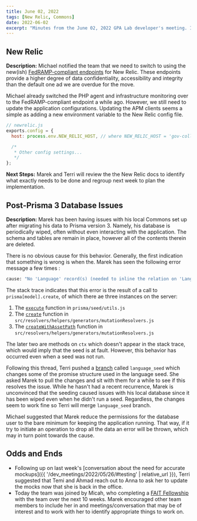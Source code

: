 ```yaml
---
title: June 02, 2022
tags: [New Relic, Commons]
date: 2022-06-02
excerpt: "Minutes from the June 02, 2022 GPA Lab developer's meeting. In which we discuss Commons."
---
```


## New Relic

**Description:** Michael notified the team that we need to switch to using the new(ish) [FedRAMP-compliant endpoints](https://docs.newrelic.com/docs/security/security-privacy/compliance/fedramp-compliant-endpoints/) for New Relic. These endpoints provide a higher degree of data confidentiality, accessibility and integrity than the default one ad we are overdue for the move.

Michael already switched the PHP agent and infrastructure monitoring over to the FedRAMP-compliant endpoint a while ago. However, we still need to update the application configurations. Updating the APM clients seems a simple as adding a new environment variable to the New Relic config file.

```js
// newrelic.js
exports.config = {
  host: process.env.NEW_RELIC_HOST, // where NEW_RELIC_HOST = 'gov-collector.newrelic.com'

  /*
   * Other config settings...
   */
};
```

**Next Steps:** Marek and Terri will review the the New Relic docs to identify what exactly needs to be done and regroup next week to plan the implementation.

## Post-Prisma 3 Database Issues

**Description:** Marek has been having issues with his local Commons set up after migrating his data to Prisma version 3. Namely, his database is periodically wiped, often without even interacting with the application. The schema and tables are remain in place, however all of the contents therein are deleted.

There is no obvious cause for this behavior. Generally, the first indication that something is wrong is when the. Marek has seen the following error message a few times :

```bash
cause: "No 'Language' record(s) (needed to inline the relation on 'LanguageTranslation' record(s)) was found for a nested connect on one-to-many relation 'LanguageToLanguageTranslation'."
```

The stack trace indicates that this error is the result of a call to `prisma[model].create`, of which there ae three instances on the server:

1. The [`execute`](https://github.com/IIP-Design/content-commons-server/blob/develop/prisma/seed/utils.js#L72) function in `prisma/seed/utils.js`
1. The [`create`](https://github.com/IIP-Design/content-commons-server/blob/develop/src/resolvers/helpers/generators/mutationResolvers.js#L45) function in `src/resolvers/helpers/generators/mutationResolvers.js`
1. The [`createWithAssetPath`](https://github.com/IIP-Design/content-commons-server/blob/develop/src/resolvers/helpers/generators/mutationResolvers.js#L15) function in `src/resolvers/helpers/generators/mutationResolvers.js`

The later two are methods on `ctx` which doesn't appear in the stack trace, which would imply that the seed is at fault. However, this behavior has occurred even when a seed was not run.

Following this thread, Terri pushed a [branch](https://github.com/IIP-Design/content-commons-server/pull/129) called `language_seed` which changes some of the promise structure used in the language seed. She asked Marek to pull the changes and sit with them for a while to see if this resolves the issue. While he hasn't had a recent recurrence, Marek is unconvinced that the seeding caused issues with his local database since it has been wiped even when he didn't run a seed. Regardless, the changes seem to work fine so Terri will merge `language_seed` branch.

Michael suggested that Marek reduce the permissions for the database user to the bare minimum for keeping the application running. That way, if it try to initiate an operation to drop all the data an error will be thrown, which may in turn point towards the cause.

## Odds and Ends

- Following up on last week's [conversation about the need for accurate mockups]({{ '/dev_meetings/2022/05/26/#testing' | relative_url }}), Terri suggested that Temi and Ahmad reach out to Anna to ask her to update the mocks now that she is back in the office.
- Today the team was joined by Micah, who completing a [FAIT Fellowship](https://www.faitfellowship.org/) with the team over the next 10 weeks. Marek encouraged other team members to include her in and meetings/conversation that may be of interest and to work with her to identify appropriate things to work on.
